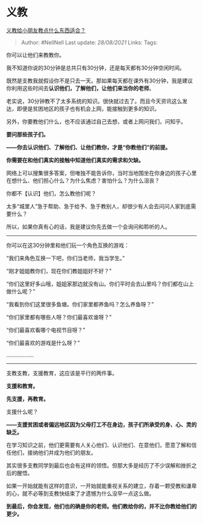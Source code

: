 # 义教
[义教给小朋友教点什么东西适合？](https://www.zhihu.com/question/314630994/answer/1930940835)

> Author: #NellNell 
Last update: *28/08/2021* 
Links:
Tags:  


  

你可以让他们来教教你。

我不知道你说的30分钟是总共只有30分钟，还是每天都有30分钟空闲时间。

既然是支教我就假设你不是只去一天。那如果每天都在课外有30分钟，我是建议你利用这些时间去**认识他们，了解他们，让他们来当你的老师**。

老实说，30分钟教不了太多系统的知识。很快就过去了。而且今天资讯这么发达，即便是贫困地区的孩子也有机会上网，能接触到更多的知识。

另外，你要教他们什么，也不应该通过自己去想，或者上网问我们，问知乎。

**要问那些孩子们。**

**——你去认识他们、了解他们、让他们教你，才是“你教他们”的前提。**

**你需要在和他们真实的接触中知道他们真实的需求和欠缺。**

网络上可以搜集很多答案，但唯独不能告诉你，当时当地围坐在你身边的孩子心里在想什么、他们担心什么？为什么焦虑？害怕什么？为什么沮丧？

你都不【认识】他们，怎么教他们呢？

太多“城里人”急于帮助、急于给予、急于教别人，却很少有人会去问问人家到底需要什么？

所以，如果你真有心的话，我是建议你先去做一个会询问和聆听的人。

---

你可以在这30分钟里和他们玩一个角色互换的游戏：

“我们来角色互换一下吧，你们当老师，我当学生。”

“刚才姐姐教你们，现在你们教姐姐好不好？”

“你们这里好多山哦，姐姐家那边就没有山。你们平时会去山里吗？你们都在山上做什么呢？”

“我看到你们这里很多鱼塘。你们家里都养鱼吗？怎么养鱼呀？”

“你们家里都有哪些人呀？你们最喜欢谁呀？”

“你们最喜欢看哪个电视节目呀？”

“你们最喜欢的游戏是什么呀？”

………………

---

支教支教，支援教育，这应该是平行的两件事。

**支援和教育。**

**先支援，再教育。**

支援什么呢？

**——支援贫困或者偏远地区因为父母打工不在身边，孩子们所承受的身、心、灵的缺乏。**

在学习知识之前，他们更需要有人关心他们、认识他们、在意他们，愿意了解和信任他们，接纳他们并成为他们的朋友。

其实很多支教同学到最后也会有这样的领悟。但那大多是经历了不少误解和挫折之后的醒悟。

如果一开始就能有这样的意识，一开始就能重视关系的建立，存着一颗受教和谦卑的心，就不必等到支教快结束了才遗憾为什么没早一点这么做。

**到最后，你会发现，他们也的确是你的老师。他们教给你的，并不比你教给他们的更少。**